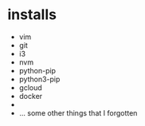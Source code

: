 # installs
- vim
- git
- i3
- nvm
- python-pip
- python3-pip
- gcloud
- docker
-
- ... some other things that I forgotten
